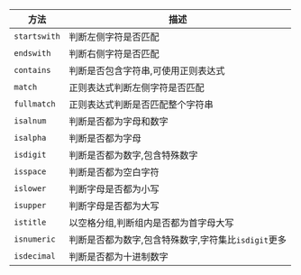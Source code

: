 | 方法         | 描述                                           | 
| ------------ | ---------------------------------------------- |
|`startswith`|判断左侧字符是否匹配|
|`endswith`|判断右侧字符是否匹配|
|`contains`|判断是否包含字符串,可使用正则表达式|
|`match`|正则表达式判断左侧字符是否匹配|
|`fullmatch`|正则表达式判断是否匹配整个字符串|
|`isalnum`|判断是否都为字母和数字|
|`isalpha`|判断是否都为字母|
|`isdigit`|判断是否都为数字,包含特殊数字|
|`isspace`|判断是否都为空白字符|
|`islower`|判断字母是否都为小写|
|`isupper`|判断字母是否都为大写|
|`istitle`|以空格分组,判断组内是否都为首字母大写|
|`isnumeric`|判断是否都为数字,包含特殊数字,字符集比`isdigit`更多|
|`isdecimal`|判断是否都为十进制数字|